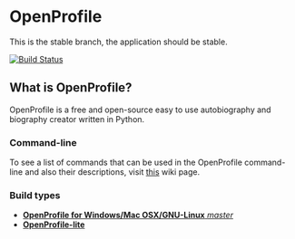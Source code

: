OpenProfile
===========

This is the stable branch, the application should be stable.


[![Build Status](https://travis-ci.org/deavmi/OpenProfile.png?branch=master)](https://travis-ci.org/deavmi/OpenProfile)

## What is OpenProfile?

OpenProfile is a free and open-source easy to use autobiography and biography creator written in Python.

### Command-line

To see a list of commands that can be used in the OpenProfile command-line and also their descriptions, visit [this](https://github.com/deavmi/OpenProfile/wiki/Commands) wiki page.

### Build types

* [**OpenProfile for Windows/Mac OSX/GNU-Linux** _master_](https://github.com/deavmi/OpenProfile/tree/master)
* [**OpenProfile-lite**](https://github.com/deavmi/OpenProfile/tree/OpenProfile-for-iOS)
